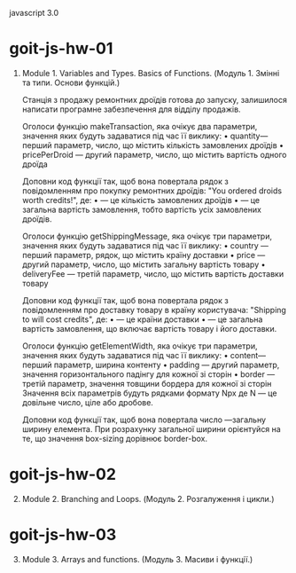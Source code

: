 javascript 3.0

# goit-js-hw-01

1. Module 1. Variables and Types. Basics of Functions. (Модуль 1. Змінні та
   типи. Основи функцій.)

   <!-- Виконуй це завдання у файлі task-1.js -->

   Станція з продажу ремонтних дроїдів готова до запуску, залишилося написати
   програмне забезпечення для відділу продажів.

   Оголоси функцію makeTransaction, яка очікує два параметри, значення яких
   будуть задаватися під час її виклику: • quantity— перший параметр, число, що
   містить кількість замовлених дроїдів • pricePerDroid — другий параметр,
   число, що містить вартість одного дроїда

   Доповни код функції так, щоб вона повертала рядок з повідомленням про покупку
   ремонтних дроїдів: "You ordered <quantity> droids worth <totalPrice>
   credits!", де: • <quantity> — це кількість замовлених дроїдів • <totalPrice>
   — це загальна вартість замовлення, тобто вартість усіх замовлених дроїдів.

   <!-- Виконуй це завдання у файлі task-2.js -->

   Оголоси функцію getShippingMessage, яка очікує три параметри, значення яких
   будуть задаватися під час її виклику: • country — перший параметр, рядок, що
   містить країну доставки • price — другий параметр, число, що містить загальну
   вартість товару • deliveryFee — третій параметр, число, що містить вартість
   доставки товару

   Доповни код функції так, щоб вона повертала рядок з повідомленням про
   доставку товару в країну користувача: "Shipping to <country> will cost
   <totalPrice> credits", де: • <country> — це країни доставки • <totalPrice> —
   це загальна вартість замовлення, що включає вартість товару і його доставки.

   <!-- Виконуй це завдання у файлі task-3.js -->

   Оголоси функцію getElementWidth, яка очікує три параметри, значення яких
   будуть задаватися під час її виклику: • content— перший параметр, ширина
   контенту • padding — другий параметр, значення горизонтального падінгу для
   кожної зі сторін • border — третій параметр, значення товщини бордера для
   кожної зі сторін Значення всіх параметрів будуть рядками формату Npx де N —
   це довільне число, ціле або дробове.

   Доповни код функції так, щоб вона повертала число —загальну ширину елемента.
   При розрахунку загальної ширини орієнтуйся на те, що значення box-sizing
   дорівнює border-box.

# goit-js-hw-02

2. Module 2. Branching and Loops. (Модуль 2. Розгалуження і цикли.)

# goit-js-hw-03

3. Module 3. Arrays and functions. (Mодуль 3. Масиви і функції.)
